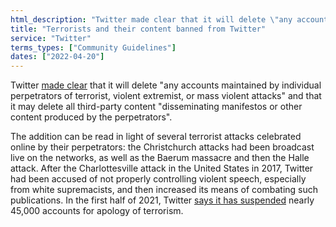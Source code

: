 ```yaml
---
html_description: "Twitter made clear that it will delete \"any accounts maintained by individual perpetrators of terrorist, violent extremist, or mass violent attacks\" and that it may delete all third-party content \"disseminating manifestos or other content produced by the perpetrators\"."
title: "Terrorists and their content banned from Twitter"
service: "Twitter"
terms_types: ["Community Guidelines"]
dates: ["2022-04-20"]
---
```


Twitter [made clear](https://github.com/OpenTermsArchive/france-elections-versions/commit/4c973b7c1cfa724c3f922adb88be091957a676c1?diff=unified&short_path=97a74cf#diff-97a74cf182c32c5fd04a7f7ad157a172456b1e3ead0535083736fb3a8ce84c38) that it will delete "any accounts maintained by individual perpetrators of terrorist, violent extremist, or mass violent attacks" and that it may delete all third-party content "disseminating manifestos or other content produced by the perpetrators".

The addition can be read in light of several terrorist attacks celebrated online by their perpetrators: the Christchurch attacks had been broadcast live on the networks, as well as the Baerum massacre and then the Halle attack. After the Charlottesville attack in the United States in 2017, Twitter had been accused of not properly controlling violent speech, especially from white supremacists, and then increased its means of combating such publications. In the first half of 2021, Twitter [says it has suspended](https://blog.twitter.com/en_us/topics/company/2021/transparency-19) nearly 45,000 accounts for apology of terrorism.
